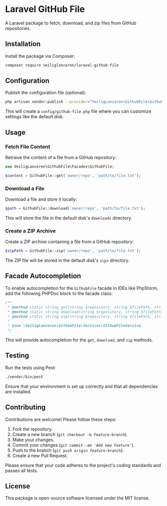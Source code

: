 

# Laravel GitHub File

A Laravel package to fetch, download, and zip files from GitHub repositories.

## Installation

Install the package via Composer:

```bash
composer require veiliglanceren/laravel-github-file
```

## Configuration

Publish the configuration file (optional):

```bash
php artisan vendor:publish --provider="VeiligLanceren\GithubFile\GithubFileServiceProvider"
```

This will create a `config/github-file.php` file where you can customize settings like the default disk.

## Usage

### Fetch File Content

Retrieve the content of a file from a GitHub repository:

```php
use VeiligLanceren\GithubFile\Facades\GithubFile;

$content = GithubFile::get('owner/repo', 'path/to/file.txt');
```

### Download a File

Download a file and store it locally:

```php
$path = GithubFile::download('owner/repo', 'path/to/file.txt');
```

This will store the file in the default disk's `downloads` directory.

### Create a ZIP Archive

Create a ZIP archive containing a file from a GitHub repository:

```php
$zipPath = GithubFile::zip('owner/repo', 'path/to/file.txt');
```

The ZIP file will be stored in the default disk's `zips` directory.

## Facade Autocompletion

To enable autocompletion for the `GithubFile` facade in IDEs like PhpStorm, add the following PHPDoc block to the facade class:

```php
/**
 * @method static string get(string $repository, string $filePath, string $branch = 'main')
 * @method static string download(string $repository, string $filePath, string $disk = 'local', string $branch = 'main')
 * @method static string zip(string $repository, string $filePath, string $disk = 'local', string $branch = 'main')
 *
 * @see \VeiligLanceren\GithubFile\Services\GithubFileService
 */
```

This will provide autocompletion for the `get`, `download`, and `zip` methods.

## Testing

Run the tests using Pest:

```bash
./vendor/bin/pest
```

Ensure that your environment is set up correctly and that all dependencies are installed.

## Contributing

Contributions are welcome! Please follow these steps:

1. Fork the repository.
2. Create a new branch (`git checkout -b feature-branch`).
3. Make your changes.
4. Commit your changes (`git commit -am 'Add new feature'`).
5. Push to the branch (`git push origin feature-branch`).
6. Create a new Pull Request.

Please ensure that your code adheres to the project's coding standards and passes all tests.

## License

This package is open-source software licensed under the MIT license.
